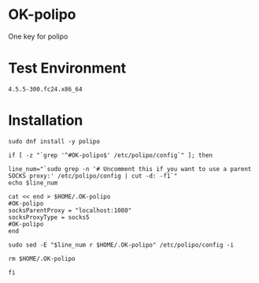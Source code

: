 # OK-polipo
One key for polipo
# Test Environment
```
4.5.5-300.fc24.x86_64
```
# Installation

```
sudo dnf install -y polipo

if [ -z "`grep '^#OK-polipo$' /etc/polipo/config`" ]; then

line_num="`sudo grep -n '# Uncomment this if you want to use a parent SOCKS proxy:' /etc/polipo/config | cut -d: -f1`"
echo $line_num

cat << end > $HOME/.OK-polipo
#OK-polipo
socksParentProxy = "localhost:1080"
socksProxyType = socks5
#OK-polipo
end

sudo sed -E "$line_num r $HOME/.OK-polipo" /etc/polipo/config -i

rm $HOME/.OK-polipo

fi


```

